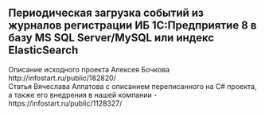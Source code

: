 <h2>Периодическая загрузка событий из журналов регистрации ИБ 1С:Предприятие 8 в базу MS SQL Server/MySQL или индекс ElasticSearch</h2>
Описание исходного проекта Алексея Бочкова http://infostart.ru/public/182820/<br />
Статья Вячеслава Алпатова с описанием переписанного на C# проекта, а также его внедрения в нашей компании - https://infostart.ru/public/1128327/
